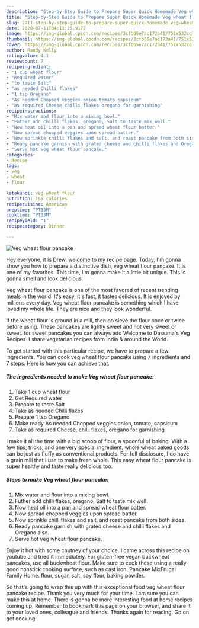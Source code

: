 ```yaml
---
description: "Step-by-Step Guide to Prepare Super Quick Homemade Veg wheat flour pancake"
title: "Step-by-Step Guide to Prepare Super Quick Homemade Veg wheat flour pancake"
slug: 2711-step-by-step-guide-to-prepare-super-quick-homemade-veg-wheat-flour-pancake
date: 2020-07-11T04:11:25.917Z
image: https://img-global.cpcdn.com/recipes/3cfb65e7ac172a41/751x532cq70/veg-wheat-flour-pancake-recipe-main-photo.jpg
thumbnail: https://img-global.cpcdn.com/recipes/3cfb65e7ac172a41/751x532cq70/veg-wheat-flour-pancake-recipe-main-photo.jpg
cover: https://img-global.cpcdn.com/recipes/3cfb65e7ac172a41/751x532cq70/veg-wheat-flour-pancake-recipe-main-photo.jpg
author: Randy Kelly
ratingvalue: 4.1
reviewcount: 7
recipeingredient:
- "1 cup wheat flour"
- "Required water"
- "to taste Salt"
- "as needed Chilli flakes"
- "1 tsp Oregano"
- "As needed Chopped veggies onion tomato capsicum"
- "as required Cheese chilli flakes oregano for garnishing"
recipeinstructions:
- "Mix water and flour into a mixing bowl."
- "Futher add chilli flakes, oregano, Salt to taste mix well."
- "Now heat oil into a pan and spread wheat flour batter."
- "Now spread chopped veggies upon spread batter."
- "Now sprinkle chilli flakes and salt, and roast pancake from both sides."
- "Ready pancake garnish with grated cheese and chilli flakes and Oregano also."
- "Serve hot veg wheat flour pancake."
categories:
- Recipe
tags:
- veg
- wheat
- flour

katakunci: veg wheat flour 
nutrition: 169 calories
recipecuisine: American
preptime: "PT33M"
cooktime: "PT33M"
recipeyield: "1"
recipecategory: Dinner

---
```



![Veg wheat flour pancake](https://img-global.cpcdn.com/recipes/3cfb65e7ac172a41/751x532cq70/veg-wheat-flour-pancake-recipe-main-photo.jpg)

Hey everyone, it is Drew, welcome to my recipe page. Today, I'm gonna show you how to prepare a distinctive dish, veg wheat flour pancake. It is one of my favorites. This time, I'm gonna make it a little bit unique. This is gonna smell and look delicious.

Veg wheat flour pancake is one of the most favored of recent trending meals in the world. It's easy, it's fast, it tastes delicious. It is enjoyed by millions every day. Veg wheat flour pancake is something which I have loved my whole life. They are nice and they look wonderful.

If the wheat flour is ground in a mill, then do sieve the flour once or twice before using. These pancakes are lightly sweet and not very sweet or sweet. for sweet pancakes you can always add Welcome to Dassana&#39;s Veg Recipes. I share vegetarian recipes from India &amp; around the World.


To get started with this particular recipe, we have to prepare a few ingredients. You can cook veg wheat flour pancake using 7 ingredients and 7 steps. Here is how you can achieve that.

<!--inarticleads1-->

##### The ingredients needed to make Veg wheat flour pancake:

1. Take 1 cup wheat flour
1. Get Required water
1. Prepare to taste Salt
1. Take as needed Chilli flakes
1. Prepare 1 tsp Oregano
1. Make ready As needed Chopped veggies onion, tomato, capsicum
1. Take as required Cheese, chilli flakes, oregano for garnishing


I make it all the time with a big scoop of flour, a spoonful of baking. With a few tips, tricks, and one very special ingredient, whole wheat baked goods can be just as fluffy as conventional products. For full disclosure, I do have a grain mill that I use to make fresh whole. This easy wheat flour pancake is super healthy and taste really delicious too. 

<!--inarticleads2-->

##### Steps to make Veg wheat flour pancake:

1. Mix water and flour into a mixing bowl.
1. Futher add chilli flakes, oregano, Salt to taste mix well.
1. Now heat oil into a pan and spread wheat flour batter.
1. Now spread chopped veggies upon spread batter.
1. Now sprinkle chilli flakes and salt, and roast pancake from both sides.
1. Ready pancake garnish with grated cheese and chilli flakes and Oregano also.
1. Serve hot veg wheat flour pancake.


Enjoy it hot with some chutney of your choice. I came across this recipe on youtube and tried it immediately. For gluten-free vegan buckwheat pancakes, use all buckwheat flour. Make sure to cook these using a really good nonstick cooking surface, such as cast iron. Pancake MixFrugal Family Home. flour, sugar, salt, soy flour, baking powder. 

So that's going to wrap this up with this exceptional food veg wheat flour pancake recipe. Thank you very much for your time. I am sure you can make this at home. There is gonna be more interesting food at home recipes coming up. Remember to bookmark this page on your browser, and share it to your loved ones, colleague and friends. Thanks again for reading. Go on get cooking!
